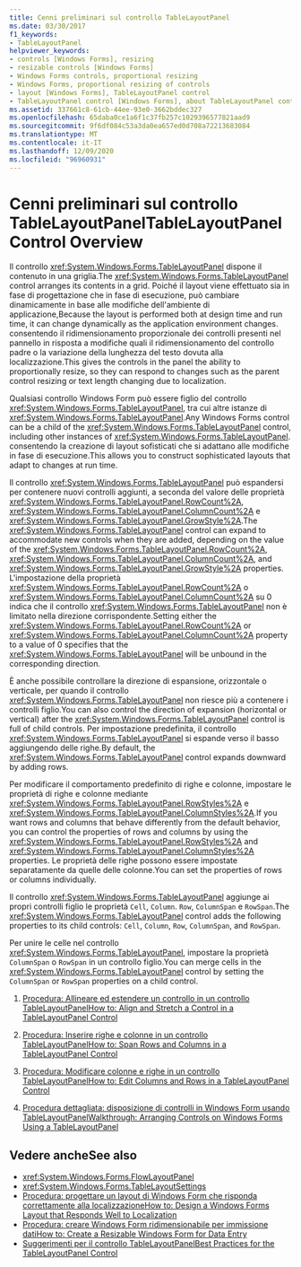```yaml
---
title: Cenni preliminari sul controllo TableLayoutPanel
ms.date: 03/30/2017
f1_keywords:
- TableLayoutPanel
helpviewer_keywords:
- controls [Windows Forms], resizing
- resizable controls [Windows Forms]
- Windows Forms controls, proportional resizing
- Windows Forms, proportional resizing of controls
- layout [Windows Forms], TableLayoutPanel control
- TableLayoutPanel control [Windows Forms], about TableLayoutPanel control
ms.assetid: 337661c8-61cb-44ee-93e0-3662bddec327
ms.openlocfilehash: 65daba0ce1a6f1c37fb257c1029396577821aad9
ms.sourcegitcommit: 9f6df084c53a3da0ea657ed0d708a72213683084
ms.translationtype: MT
ms.contentlocale: it-IT
ms.lasthandoff: 12/09/2020
ms.locfileid: "96960931"
---
```

# <a name="tablelayoutpanel-control-overview"></a><span data-ttu-id="9a3a6-102">Cenni preliminari sul controllo TableLayoutPanel</span><span class="sxs-lookup"><span data-stu-id="9a3a6-102">TableLayoutPanel Control Overview</span></span>
<span data-ttu-id="9a3a6-103">Il controllo <xref:System.Windows.Forms.TableLayoutPanel> dispone il contenuto in una griglia.</span><span class="sxs-lookup"><span data-stu-id="9a3a6-103">The <xref:System.Windows.Forms.TableLayoutPanel> control arranges its contents in a grid.</span></span> <span data-ttu-id="9a3a6-104">Poiché il layout viene effettuato sia in fase di progettazione che in fase di esecuzione, può cambiare dinamicamente in base alle modifiche dell'ambiente di applicazione,</span><span class="sxs-lookup"><span data-stu-id="9a3a6-104">Because the layout is performed both at design time and run time, it can change dynamically as the application environment changes.</span></span> <span data-ttu-id="9a3a6-105">consentendo il ridimensionamento proporzionale dei controlli presenti nel pannello in risposta a modifiche quali il ridimensionamento del controllo padre o la variazione della lunghezza del testo dovuta alla localizzazione.</span><span class="sxs-lookup"><span data-stu-id="9a3a6-105">This gives the controls in the panel the ability to proportionally resize, so they can respond to changes such as the parent control resizing or text length changing due to localization.</span></span>  
  
 <span data-ttu-id="9a3a6-106">Qualsiasi controllo Windows Form può essere figlio del controllo <xref:System.Windows.Forms.TableLayoutPanel>, tra cui altre istanze di <xref:System.Windows.Forms.TableLayoutPanel>.</span><span class="sxs-lookup"><span data-stu-id="9a3a6-106">Any Windows Forms control can be a child of the <xref:System.Windows.Forms.TableLayoutPanel> control, including other instances of <xref:System.Windows.Forms.TableLayoutPanel>.</span></span> <span data-ttu-id="9a3a6-107">consentendo la creazione di layout sofisticati che si adattano alle modifiche in fase di esecuzione.</span><span class="sxs-lookup"><span data-stu-id="9a3a6-107">This allows you to construct sophisticated layouts that adapt to changes at run time.</span></span>  
  
 <span data-ttu-id="9a3a6-108">Il controllo <xref:System.Windows.Forms.TableLayoutPanel> può espandersi per contenere nuovi controlli aggiunti, a seconda del valore delle proprietà <xref:System.Windows.Forms.TableLayoutPanel.RowCount%2A>, <xref:System.Windows.Forms.TableLayoutPanel.ColumnCount%2A> e <xref:System.Windows.Forms.TableLayoutPanel.GrowStyle%2A>.</span><span class="sxs-lookup"><span data-stu-id="9a3a6-108">The <xref:System.Windows.Forms.TableLayoutPanel> control can expand to accommodate new controls when they are added, depending on the value of the <xref:System.Windows.Forms.TableLayoutPanel.RowCount%2A>, <xref:System.Windows.Forms.TableLayoutPanel.ColumnCount%2A>, and <xref:System.Windows.Forms.TableLayoutPanel.GrowStyle%2A> properties.</span></span> <span data-ttu-id="9a3a6-109">L'impostazione della proprietà <xref:System.Windows.Forms.TableLayoutPanel.RowCount%2A> o <xref:System.Windows.Forms.TableLayoutPanel.ColumnCount%2A> su 0 indica che il controllo <xref:System.Windows.Forms.TableLayoutPanel> non è limitato nella direzione corrispondente.</span><span class="sxs-lookup"><span data-stu-id="9a3a6-109">Setting either the <xref:System.Windows.Forms.TableLayoutPanel.RowCount%2A> or <xref:System.Windows.Forms.TableLayoutPanel.ColumnCount%2A> property to a value of 0 specifies that the <xref:System.Windows.Forms.TableLayoutPanel> will be unbound in the corresponding direction.</span></span>  
  
 <span data-ttu-id="9a3a6-110">È anche possibile controllare la direzione di espansione, orizzontale o verticale, per quando il controllo <xref:System.Windows.Forms.TableLayoutPanel> non riesce più a contenere i controlli figlio.</span><span class="sxs-lookup"><span data-stu-id="9a3a6-110">You can also control the direction of expansion (horizontal or vertical) after the <xref:System.Windows.Forms.TableLayoutPanel> control is full of child controls.</span></span> <span data-ttu-id="9a3a6-111">Per impostazione predefinita, il controllo <xref:System.Windows.Forms.TableLayoutPanel> si espande verso il basso aggiungendo delle righe.</span><span class="sxs-lookup"><span data-stu-id="9a3a6-111">By default, the <xref:System.Windows.Forms.TableLayoutPanel> control expands downward by adding rows.</span></span>  
  
 <span data-ttu-id="9a3a6-112">Per modificare il comportamento predefinito di righe e colonne, impostare le proprietà di righe e colonne mediante <xref:System.Windows.Forms.TableLayoutPanel.RowStyles%2A> e <xref:System.Windows.Forms.TableLayoutPanel.ColumnStyles%2A>.</span><span class="sxs-lookup"><span data-stu-id="9a3a6-112">If you want rows and columns that behave differently from the default behavior, you can control the properties of rows and columns by using the <xref:System.Windows.Forms.TableLayoutPanel.RowStyles%2A> and <xref:System.Windows.Forms.TableLayoutPanel.ColumnStyles%2A> properties.</span></span> <span data-ttu-id="9a3a6-113">Le proprietà delle righe possono essere impostate separatamente da quelle delle colonne.</span><span class="sxs-lookup"><span data-stu-id="9a3a6-113">You can set the properties of rows or columns individually.</span></span>  
  
 <span data-ttu-id="9a3a6-114">Il controllo <xref:System.Windows.Forms.TableLayoutPanel> aggiunge ai propri controlli figlio le proprietà `Cell`, `Column`. `Row`, `ColumnSpan` e `RowSpan`.</span><span class="sxs-lookup"><span data-stu-id="9a3a6-114">The <xref:System.Windows.Forms.TableLayoutPanel> control adds the following properties to its child controls: `Cell`, `Column`, `Row`, `ColumnSpan`, and `RowSpan`.</span></span>  
  
 <span data-ttu-id="9a3a6-115">Per unire le celle nel controllo <xref:System.Windows.Forms.TableLayoutPanel>, impostare la proprietà `ColumnSpan` o `RowSpan` in un controllo figlio.</span><span class="sxs-lookup"><span data-stu-id="9a3a6-115">You can merge cells in the <xref:System.Windows.Forms.TableLayoutPanel> control by setting the `ColumnSpan` or `RowSpan` properties on a child control.</span></span>  
  
1. [<span data-ttu-id="9a3a6-116">Procedura: Allineare ed estendere un controllo in un controllo TableLayoutPanel</span><span class="sxs-lookup"><span data-stu-id="9a3a6-116">How to: Align and Stretch a Control in a TableLayoutPanel Control</span></span>](how-to-align-and-stretch-a-control-in-a-tablelayoutpanel-control.md)  
  
2. [<span data-ttu-id="9a3a6-117">Procedura: Inserire righe e colonne in un controllo TableLayoutPanel</span><span class="sxs-lookup"><span data-stu-id="9a3a6-117">How to: Span Rows and Columns in a TableLayoutPanel Control</span></span>](how-to-span-rows-and-columns-in-a-tablelayoutpanel-control.md)  
  
3. [<span data-ttu-id="9a3a6-118">Procedura: Modificare colonne e righe in un controllo TableLayoutPanel</span><span class="sxs-lookup"><span data-stu-id="9a3a6-118">How to: Edit Columns and Rows in a TableLayoutPanel Control</span></span>](how-to-edit-columns-and-rows-in-a-tablelayoutpanel-control.md)  
  
4. [<span data-ttu-id="9a3a6-119">Procedura dettagliata: disposizione di controlli in Windows Form usando TableLayoutPanel</span><span class="sxs-lookup"><span data-stu-id="9a3a6-119">Walkthrough: Arranging Controls on Windows Forms Using a TableLayoutPanel</span></span>](walkthrough-arranging-controls-on-windows-forms-using-a-tablelayoutpanel.md)  
  
## <a name="see-also"></a><span data-ttu-id="9a3a6-120">Vedere anche</span><span class="sxs-lookup"><span data-stu-id="9a3a6-120">See also</span></span>

- <xref:System.Windows.Forms.FlowLayoutPanel>
- <xref:System.Windows.Forms.TableLayoutSettings>
- [<span data-ttu-id="9a3a6-121">Procedura: progettare un layout di Windows Form che risponda correttamente alla localizzazione</span><span class="sxs-lookup"><span data-stu-id="9a3a6-121">How to: Design a Windows Forms Layout that Responds Well to Localization</span></span>](how-to-design-a-windows-forms-layout-that-responds-well-to-localization.md)
- [<span data-ttu-id="9a3a6-122">Procedura: creare Windows Form ridimensionabile per immissione dati</span><span class="sxs-lookup"><span data-stu-id="9a3a6-122">How to: Create a Resizable Windows Form for Data Entry</span></span>](how-to-create-a-resizable-windows-form-for-data-entry.md)
- [<span data-ttu-id="9a3a6-123">Suggerimenti per il controllo TableLayoutPanel</span><span class="sxs-lookup"><span data-stu-id="9a3a6-123">Best Practices for the TableLayoutPanel Control</span></span>](best-practices-for-the-tablelayoutpanel-control.md)
